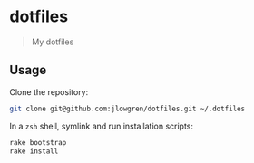 # dotfiles

> My dotfiles

## Usage

Clone the repository:

```zsh
git clone git@github.com:jlowgren/dotfiles.git ~/.dotfiles
```

In a `zsh` shell, symlink and run installation scripts:

```zsh
rake bootstrap
rake install
```
